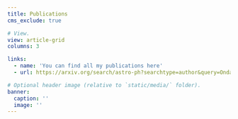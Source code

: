 ```yaml
---
title: Publications
cms_exclude: true

# View.
view: article-grid
columns: 3

links: 
  - name: 'You can find all my publications here' 
  - url: https://arxiv.org/search/astro-ph?searchtype=author&query=Ondaro-Mallea,+L

# Optional header image (relative to `static/media/` folder).
banner:
  caption: ''
  image: ''
---
```

